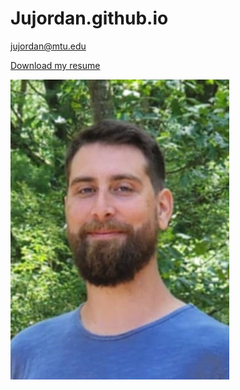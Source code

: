# Jujordan.github.io
jujordan@mtu.edu


[Download my resume](Jordan%20Justin%20Resume%2009-24-2024%202.pdf)


![My Headshot](MTU_headshot.jpg)
